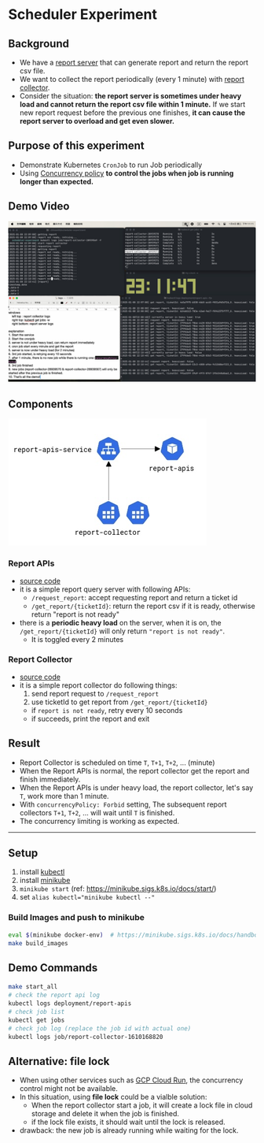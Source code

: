 # Scheduler Experiment
## Background
- We have a [report server](#report-apis) that can generate report and return the report csv file.
- We want to collect the report periodically (every 1 minute) with [report collector](#report-collector).
- Consider the situation: **the report server is sometimes under heavy load and cannot return the report csv file within 1 minute.** If we start new report request before the previous one finishes, **it can cause the report server to overload and get even slower.**

## Purpose of this experiment
- Demonstrate Kubernetes `CronJob` to run Job periodically
- Using [Concurrency policy](https://kubernetes.io/docs/concepts/workloads/controllers/cron-jobs/#concurrency-policy) **to control the jobs when job is running longer than expected.**

## Demo Video
[![Watch the video](./video_demo.jpg)](https://youtu.be/Y-tVzdw0Y30)

## Components
![architecture](./architecture.jpg)
### Report APIs
- [source code](./services/report-apis)
- it is a simple report query server with following APIs:
  - `/request_report`: accept requesting report and return a ticket id
  - `/get_report/{ticketId}`: return the report csv if it is ready, otherwise return "report is not ready"
- there is a **periodic heavy load** on the server, when it is on, the `/get_report/{ticketId}` will only return `"report is not ready"`.
    - It is toggled every 2 minutes

### Report Collector
- [source code](./services/report-collector)
- it is a simple report collector do following things:
  1. send report request to `/request_report`
  2. use ticketId to get report from `/get_report/{ticketId}`
    - if `report is not ready`, retry every 10 seconds
    - if succeeds, print the report and exit

## Result
- Report Collector is scheduled on time `T`, `T+1`, `T+2`, ... (minute)
- When the Report APIs is normal, the report collector get the report and finish immediately.
- When the Report APIs is under heavy load, the report collector, let's say `T`, work more than 1 minute.
- With `concurrencyPolicy: Forbid` setting, The subsequent report collectors `T+1`, `T+2`, ... will wait until `T` is finished.
- The concurrency limiting is working as expected.

---

## Setup
1. install [kubectl](https://kubernetes.io/docs/tasks/tools/)
2. install [minikube](https://minikube.sigs.k8s.io/docs/)
3. `minikube start` (ref: https://minikube.sigs.k8s.io/docs/start/)
4. set `alias kubectl="minikube kubectl --"`

### Build Images and push to minikube
```bash
eval $(minikube docker-env)  # https://minikube.sigs.k8s.io/docs/handbook/pushing/
make build_images
```

## Demo Commands
```bash
make start_all
# check the report api log
kubectl logs deployment/report-apis 
# check job list
kubectl get jobs
# check job log (replace the job id with actual one)
kubectl logs job/report-collector-1610168820
```

## Alternative: file lock
- When using other services such as [GCP Cloud Run](https://cloud.google.com/run/docs/execute/jobs-on-schedule), the concurrency control might not be available. 
- In this situation, using **file lock** could be a vialble solution: 
    - When the report collector start a job, it will create a lock file in cloud storage and delete it when the job is finished.
    - if the lock file exists, it should wait until the lock is released.
- drawback: the new job is already running while waiting for the lock.
